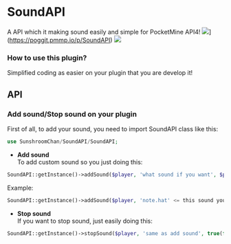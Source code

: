 # SoundAPI
A API which it making sound easily and simple for PocketMine API4!
![](https://poggit.pmmp.io/shield.state/SoundAPI)](https://poggit.pmmp.io/p/SoundAPI)
<a href="https://poggit.pmmp.io/p/SoundAPI"><img src="https://poggit.pmmp.io/shield.state/SoundAPI"></a>
### How to use this plugin?
Simplified coding as easier on your plugin that you are develop it!
## API 
### Add sound/Stop sound on your plugin
First of all, to add your sound, you need to import SoundAPI class like this:
```php
use SunshroomChan/SoundAPI/SoundAPI;
```
- **Add sound**<br>
To add custom sound so you just doing this:
```php
SoundAPI::getInstance()->addSound($player, 'what sound if you want', $pitch = random nunber, $volume);
```
Example:
```php
SoundAPI::getInstance()->addSound($player, 'note.hat' <= this sound you can get it on internet, 1 <= this number is sound pitch, 4 <==== this number is volume of the sound);
```
- **Stop sound**<br>
If you want to stop sound, just easily doing this:
```php
SoundAPI::getInstance()->stopSound($player, 'same as add sound', true(false) <= it use for stop all sound);
```
